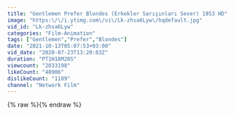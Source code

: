 ```yaml
---
title: "Gentlemen Prefer Blondes (Erkekler Sarışınları Sever) 1953 HD"
image: "https:\/\/i.ytimg.com\/vi\/Lk-zhsa6Lyw\/hqdefault.jpg"
vid_id: "Lk-zhsa6Lyw"
categories: "Film-Animation"
tags: ["Gentlemen","Prefer","Blondes"]
date: "2021-10-13T05:07:53+03:00"
vid_date: "2020-07-23T13:20:03Z"
duration: "PT1H18M20S"
viewcount: "2033198"
likeCount: "48906"
dislikeCount: "1189"
channel: "Network Film"
---
```

{% raw %}{% endraw %}
